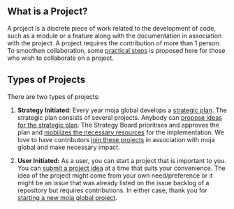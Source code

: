 ## What is a Project?

A project is a discrete piece of work related to the development of code, such as a module or a feature along with the documentation in association with the project. A project requires the contribution of more than 1 person. To smoothen collaboration, some [practical steps](../Contributing/How-to-Start-a-New-Project.md) is proposed here for those who wish to collaborate on a project.

## Types of Projects

There are two types of projects:

1.  **Strategy Initiated**: Every year moja global develops a [strategic plan](STRATEGIC-PLANS.md). The strategic plan consists of several projects. Anybody can [propose ideas for the strategic plan](../Contributing/How-to-Provide-Strategic-Advice.md). The Strategy Board prioritises and approves the plan and [mobilizes the necessary resources](../Contributing/How-to-Assist-with-Fundraising.md) for the implementation. We love to have contributors [join these projects](../Contributing/How-to-Join-moja-global.md) in association with moja global and make necessary impact.

2.  **User Initiated:** As a user, you can start a project that is important to you. You can [submit a project idea](../Contributing/How-to-Start-a-New-Project.md) at a time that suits your convenience. The idea of the project might come from your own need/preference or it might be an issue that was already listed on the issue backlog of a repository but requires contributions. In either case, thank you for [starting a new moja global project](../Contributing/How-to-Start-a-New-Project.md).